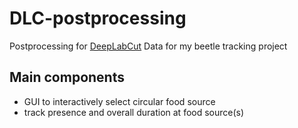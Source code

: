 # DLC-postprocessing
Postprocessing for <a href="https://github.com/DeepLabCut/DeepLabCut">DeepLabCut</a> Data for my beetle tracking project

## Main components
- GUI to interactively select circular food source
- track presence and overall duration at food source(s)
